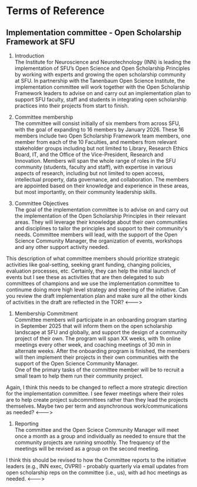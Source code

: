 # Terms of Reference 

## Implementation committee - Open Scholarship Framework at SFU

1. Introduction  
The Institute for Neuroscience and Neurotechnology (INN) is leading the implementation of SFU’s Open Science and Open Scholarship Principles by working with experts and growing the open scholarship community at SFU. In partnership with the Tanenbaum Open Science Institute, the implementation committee will work together with the Open Scholarship Framework leaders to advise on and carry out an implementation plan to support SFU faculty, staff and students in integrating open scholarship practices into their projects from start to finish.

1. Committee membership  
The committee will consist initially of six members from across SFU, with the goal of expanding to 16 members by January 2026. These 16 members include two Open Scholarship Framework team members, one member from each of the 10 Faculties, and members from relevant stakeholder groups including but not limited to Library, Research Ethics Board, IT, and the Office of the Vice-President, Research and Innovation. Members will span the whole range of roles in the SFU community (students, faculty and staff), with expertise in various aspects of research, including but not limited to open access, intellectual property, data governance, and collaboration. The members are appointed based on their knowledge and experience in these areas, but most importantly, on their community leadership skills.

1. Committee Objectives  
The goal of the implementation committee is to advise on and carry out the implementation of the Open Scholarship Principles in their relevant areas. They will leverage their knowledge about their own communities and disciplines to tailor the principles and support to their community's needs. Committee members will lead, with the support of the Open Science Community Manager, the organization of events, workshops and any other support activity needed.
<!---> This description of what committee members should prioritize strategic activities like goal-setting, seeking grant funding, changing policies, evaluation processes, etc. Certainly, they can help the initial launch of events but I see these as activities that are then delegated to sub committees of champions and we use the implementation committee to continume doing more high level strategy and steering of the initiative. Can you review the draft implementation plan and make sure all the other kinds of activities in the draft are reflected in the TOR? <---> 

1. Membership Commitment  
Committee members will participate in an onboarding program starting in September 2025 that will inform them on the open scholarship landscape at SFU and globally, and support the design of a community project of their own. The program will span XX weeks, with 1h online meetings every other week, and coaching meetings of 30 min in alternate weeks. After the onboarding program is finished, the members will then implement their projects in their own communities with the support of the Open Science Community Manager.  
One of the primary tasks of the committee member will be to recruit a small team to help them run their community project.
<!---> Again, I think this needs to be changed to reflect a more strategic direction for the implementation committee. I see fewer meetings where their roles are to help create project subcommittees rather than they lead the projects themselves. Maybe two per term and asynchronous work/communications as needed? <---> 

1. Reporting  
The committee and the Open Sciece Community Manager will meet once a month as a group and individually as needed to ensure that the community projects are running smoothly. The frequency of the meetings will be revised as a group on the second meeting.
<!---> I think this should be revised to how the Committee reports to the initiative leaders (e.g., INN exec, OVPRI) - probably quarterly via email updates from open scholarship reps on the committee (i.e., us), with ad hoc meetings as needed. <--->
